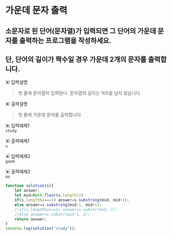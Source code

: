 # 가운데 문자 출력
## 소문자로 된 단어(문자열)가 입력되면 그 단어의 가운데 문자를 출력하는 프로그램을 작성하세요. 
## 단, 단어의 길이가 짝수일 경우 가운데 2개의 문자를 출력합니다.

▣ 입력설명<br/>
> 첫 줄에 문자열이 입력된다. 문자열의 길이는 100을 넘지 않습니다.

▣ 출력설명<br/>
> 첫 줄에 가운데 문자를 출력합니다.

▣ 입력예제1 <br/>
```study```<br/>

▣ 출력예제1 <br/>
```u```<br/>

▣ 입력예제2 <br/>
```good```<br/>

▣ 출력예제2 <br/>
```oo```<br/>

```js
function solution(s){  
    let answer;
    let mid=Math.floor(s.length/2)
    if(s.length%2===1) answer=s.substring(mid, mid+1);
    else answer=s.substring(mid-1, mid+1);
    //if(s.length%2===1) answer=s.substr(mid, 1);
    //else answer=s.substr(mid-1, 2);
    return answer;
}
console.log(solution("study"));
```
